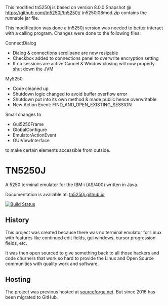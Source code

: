 This modified tn5250j is based on version 8.0.0 Snapshot @ https://github.com/tn5250j/tn5250j/
tn5250j08mod.zip contains the runnable jar file.

This modification was done a tn5250j version was needed to better interact with a calling program.
Changes were done to the following files:

ConnectDialog
 - Dialog & connections scrollpane are now resizable
 - Checkbox added to connections panel to overwrite encryption setting
 - If no sessions are active Cancel & Window closing will now properly shut down the JVM  
 
My5250
 - Code cleaned up
 - Shutdown logic changed to avoid buffer overflow error
 - Shutdown put into its own method & made public hence overwritable
 - New Action Event: FIND_AND_OPEN_EXISTING_SESSION

Small changes to  
- Gui5250Frame
- GlobalConfigure
- EmulatorActionEvent
- GUIViewInterface

to make certain elements accessible from outside.


# TN5250J
A 5250 terminal emulator for the IBM i (AS/400) written in Java.

Documentation is available at: [tn5250j.github.io](https://tn5250j.github.io/)

[![Build Status](https://travis-ci.org/tn5250j/tn5250j.svg?branch=travis)](https://travis-ci.org/tn5250j/tn5250j)

## History

This project was created because there was no terminal emulator for Linux with features like continued edit fields, gui windows, cursor progression fields, etc.

It was then open sourced to give something back to all those hackers and code churners that work so hard to provide the Linux and Open Source communities with quality work and software.



## Hosting

The project was previous hosted at [sourceforge.net](https://sourceforge.net/projects/tn5250j/). But since 2016 has been migrated to GitHub.
